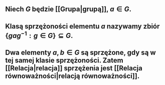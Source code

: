 ## Niech $G$ będzie [[Grupa|grupą]], $a\in G$.
## **Klasą sprzężoności** elementu $a$ nazywamy zbiór $\{gag^{-1}:g\in G\}\subseteq G$. 
## Dwa elementy $a,b\in G$ są **sprzężone**, gdy są w tej samej klasie sprzężoności. Zatem [[Relacja|relacja]] sprzężenia jest [[Relacja równoważności|relacją równoważności]].